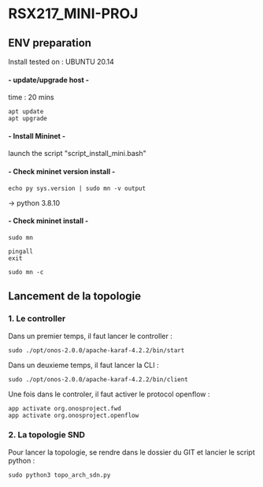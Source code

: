 # RSX217_MINI-PROJ

## ENV preparation

Install tested on : UBUNTU 20.14

#### - update/upgrade host -
time : 20 mins
```
apt update
apt upgrade
```
#### - Install Mininet -

launch the script "script_install_mini.bash"

#### - Check mininet version install -
```
echo py sys.version | sudo mn -v output
```
-> python 3.8.10

#### - Check mininet install -

```
sudo mn
```
```
pingall
exit
```
```
sudo mn -c
```

## Lancement de la topologie

### 1. Le controller
Dans un premier temps, il faut lancer le controller :
```
sudo ./opt/onos-2.0.0/apache-karaf-4.2.2/bin/start
```
Dans un deuxieme temps, il faut lancer la CLI :
```
sudo ./opt/onos-2.0.0/apache-karaf-4.2.2/bin/client
```
Une fois dans le controler, il faut activer le protocol openflow :
```
app activate org.onosproject.fwd
app activate org.onosproject.openflow
```
### 2. La topologie SND
Pour lancer la topologie, se rendre dans le dossier du GIT et lancier le script python :
```
sudo python3 topo_arch_sdn.py
```
